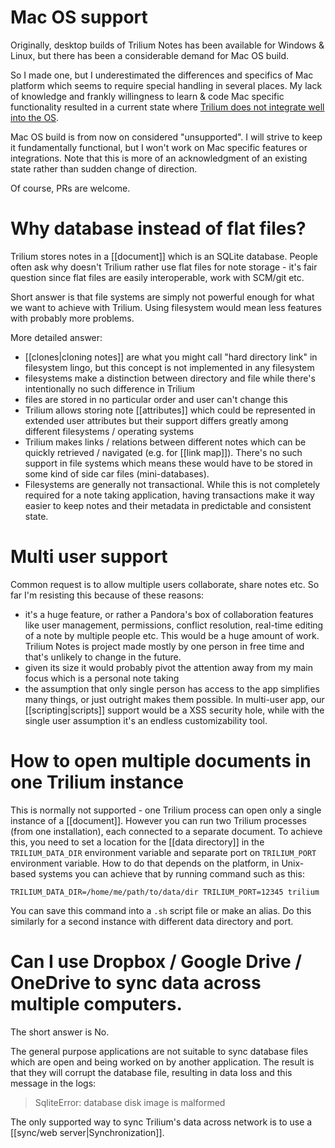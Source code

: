 # Mac OS support

Originally, desktop builds of Trilium Notes has been available for Windows & Linux, 
but there has been a considerable demand for Mac OS build. 

So I made one, but I underestimated the differences and specifics of Mac platform which seems 
to require special handling in several places. My lack of knowledge and frankly 
willingness to learn & code Mac specific functionality resulted in a current state 
where [Trilium does not integrate well into the OS](https://github.com/zadam/trilium/issues/511).

Mac OS build is from now on considered "unsupported". I will strive to keep it fundamentally functional, 
but I won't work on Mac specific features or integrations.
Note that this is more of an acknowledgment of an existing state rather than sudden change of direction.

Of course, PRs are welcome.

# Why database instead of flat files?

Trilium stores notes in a [[document]] which is an SQLite database. People often ask why doesn't Trilium rather use flat files
for note storage - it's fair question since flat files are easily interoperable, work with SCM/git etc.

Short answer is that file systems are simply not powerful enough for what we want to achieve with Trilium. Using filesystem would mean less features with probably more problems.

More detailed answer:

* [[clones|cloning notes]] are what you might call "hard directory link" in filesystem lingo, but this concept is not implemented in any filesystem
* filesystems make a distinction between directory and file while there's intentionally no such difference in Trilium
* files are stored in no particular order and user can't change this
* Trilium allows storing note [[attributes]] which could be represented in extended user attributes but their support differs greatly among different filesystems / operating systems
* Trilium makes links / relations between different notes which can be quickly retrieved / navigated (e.g. for [[link map]]). There's no such support in file systems which means these would have to be stored in some kind of side car files (mini-databases).
* Filesystems are generally not transactional. While this is not completely required for a note taking application, having transactions make it way easier to keep notes and their metadata in predictable and consistent state.

# Multi user support

Common request is to allow multiple users collaborate, share notes etc. So far I'm resisting this because of these reasons:

* it's a huge feature, or rather a Pandora's box of collaboration features like user management, permissions, conflict resolution, real-time editing of a note by multiple people etc. This would be a huge amount of work. Trilium Notes is project made mostly by one person in free time and that's unlikely to change in the future.
* given its size it would probably pivot the attention away from my main focus which is a personal note taking
* the assumption that only single person has access to the app simplifies many things, or just outright makes them possible. In multi-user app, our [[scripting|scripts]] support would be a XSS security hole, while with the single user assumption it's an endless customizability tool. 

# How to open multiple documents in one Trilium instance

This is normally not supported - one Trilium process can open only a single instance of a [[document]]. However you can run two Trilium processes (from one installation), each connected to a separate document. To achieve this, you need to set a location for the [[data directory]] in the `TRILIUM_DATA_DIR` environment variable and separate port on `TRILIUM_PORT` environment variable. How to do that depends on the platform, in Unix-based systems you can achieve that by running command such as this:

```shell
TRILIUM_DATA_DIR=/home/me/path/to/data/dir TRILIUM_PORT=12345 trilium 
```

You can save this command into a `.sh` script file or make an alias. Do this similarly for a second instance with different data directory and port.

# Can I use Dropbox / Google Drive / OneDrive to sync data across multiple computers.

The short answer is No.

The general purpose applications are not suitable to sync database files which are open and being worked on by another application. The result is that they will corrupt the database file, resulting in data loss and this message in the logs:

> SqliteError: database disk image is malformed

The only supported way to sync Trilium's data across network is to use a [[sync/web server|Synchronization]].